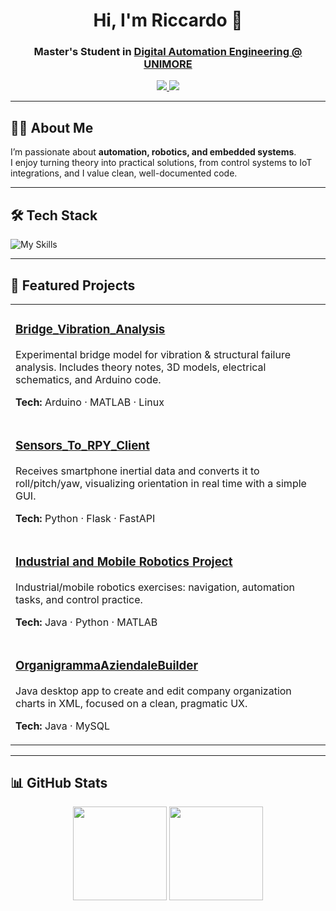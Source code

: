 <!-- Profile README – riccardo-florio -->
<h1 align="center">Hi, I'm Riccardo 👋</h1>
<h3 align="center">
  Master's Student in <a href="https://www.unimore.it/">Digital Automation Engineering @ UNIMORE</a>
</h3>

<p align="center">
  <a href="mailto:riccardo.florio20@gmail.com">
    <img src="https://skillicons.dev/icons?i=gmail&theme=light" />
  </a>
  <a href="https://www.linkedin.com/in/riccardo-florio">
    <img src="https://skillicons.dev/icons?i=linkedin&theme=light" />
  </a>
</p>

---

## 🧑‍💻 About Me
I’m passionate about **automation, robotics, and embedded systems**.  
I enjoy turning theory into practical solutions, from control systems to IoT integrations, and I value clean, well-documented code.

---

## 🛠️ Tech Stack

![My Skills](https://skillicons.dev/icons?i=matlab,js,html,css,wasm&theme=light)

---

## 🚀 Featured Projects

<table>
  <tr>
    <td>
      <h3><a href="https://github.com/riccardo-florio/Bridge_Vibration_Analysis">Bridge_Vibration_Analysis</a></h3>
      <p>Experimental bridge model for vibration & structural failure analysis.
      Includes theory notes, 3D models, electrical schematics, and Arduino code.</p>
      <p><strong>Tech:</strong> Arduino · MATLAB · Linux</p>
    </td>
  </tr>
  <tr>
    <td>
      <h3><a href="https://github.com/riccardo-florio/Sensors_To_RPY_Client">Sensors_To_RPY_Client</a></h3>
      <p>Receives smartphone inertial data and converts it to roll/pitch/yaw,
      visualizing orientation in real time with a simple GUI.</p>
      <p><strong>Tech:</strong> Python · Flask · FastAPI</p>
    </td>
  </tr>
  <tr>
    <td>
      <h3><a href="https://github.com/riccardo-florio/industrial-and-mobile-robotics-project">Industrial and Mobile Robotics Project</a></h3>
      <p>Industrial/mobile robotics exercises: navigation, automation tasks,
      and control practice.</p>
      <p><strong>Tech:</strong> Java · Python · MATLAB</p>
    </td>
  </tr>
  <tr>
    <td>
      <h3><a href="https://github.com/riccardo-florio/OrganigrammaAziendaleBuilder">OrganigrammaAziendaleBuilder</a></h3>
      <p>Java desktop app to create and edit company organization charts in XML,
      focused on a clean, pragmatic UX.</p>
      <p><strong>Tech:</strong> Java · MySQL</p>
    </td>
  </tr>
</table>

---

## 📊 GitHub Stats
<p align="center">
  <img src="https://github-readme-stats.vercel.app/api?username=riccardo-florio&show_icons=true" height="150" />
  <img src="https://github-readme-stats.vercel.app/api/top-langs/?username=riccardo-florio&layout=compact" height="150" />
</p>
